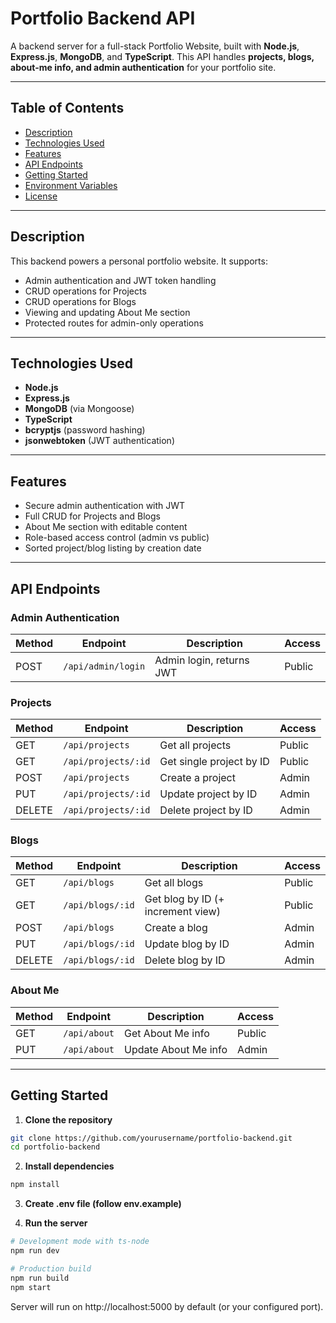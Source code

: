 # Portfolio Backend API

A backend server for a full-stack Portfolio Website, built with **Node.js**, **Express.js**, **MongoDB**, and **TypeScript**. This API handles **projects, blogs, about-me info, and admin authentication** for your portfolio site.

---

## Table of Contents

- [Description](#description)
- [Technologies Used](#technologies-used)
- [Features](#features)
- [API Endpoints](#api-endpoints)
- [Getting Started](#getting-started)
- [Environment Variables](#environment-variables)
- [License](#license)

---

## Description

This backend powers a personal portfolio website. It supports:

- Admin authentication and JWT token handling
- CRUD operations for Projects
- CRUD operations for Blogs
- Viewing and updating About Me section
- Protected routes for admin-only operations

---

## Technologies Used

- **Node.js**
- **Express.js**
- **MongoDB** (via Mongoose)
- **TypeScript**
- **bcryptjs** (password hashing)
- **jsonwebtoken** (JWT authentication)

---

## Features

- Secure admin authentication with JWT
- Full CRUD for Projects and Blogs
- About Me section with editable content
- Role-based access control (admin vs public)
- Sorted project/blog listing by creation date

---

## API Endpoints

### Admin Authentication

| Method | Endpoint           | Description              | Access |
| ------ | ------------------ | ------------------------ | ------ |
| POST   | `/api/admin/login` | Admin login, returns JWT | Public |

### Projects

| Method | Endpoint            | Description              | Access |
| ------ | ------------------- | ------------------------ | ------ |
| GET    | `/api/projects`     | Get all projects         | Public |
| GET    | `/api/projects/:id` | Get single project by ID | Public |
| POST   | `/api/projects`     | Create a project         | Admin  |
| PUT    | `/api/projects/:id` | Update project by ID     | Admin  |
| DELETE | `/api/projects/:id` | Delete project by ID     | Admin  |

### Blogs

| Method | Endpoint         | Description                       | Access |
| ------ | ---------------- | --------------------------------- | ------ |
| GET    | `/api/blogs`     | Get all blogs                     | Public |
| GET    | `/api/blogs/:id` | Get blog by ID (+ increment view) | Public |
| POST   | `/api/blogs`     | Create a blog                     | Admin  |
| PUT    | `/api/blogs/:id` | Update blog by ID                 | Admin  |
| DELETE | `/api/blogs/:id` | Delete blog by ID                 | Admin  |

### About Me

| Method | Endpoint     | Description          | Access |
| ------ | ------------ | -------------------- | ------ |
| GET    | `/api/about` | Get About Me info    | Public |
| PUT    | `/api/about` | Update About Me info | Admin  |

---

## Getting Started

1. **Clone the repository**

```bash
git clone https://github.com/yourusername/portfolio-backend.git
cd portfolio-backend
```

2. **Install dependencies**

```bash
npm install
```

3. **Create .env file (follow env.example)**

4. **Run the server**

```bash
# Development mode with ts-node
npm run dev

# Production build
npm run build
npm start
```

Server will run on http://localhost:5000 by default (or your configured port).
